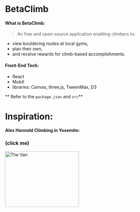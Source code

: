 # BetaClimb

#### What is BetaClimb:

> An free and open-source application enabling climbers to:

- view bouldering routes at local gyms,
- plan their own,
- and receive rewards for climb-based accomplishments.

#### Front-End Tech:

- React
- MobX
- libraries: Canvas, three.js, TweenMax, D3

** Refer to the `package.json` and `src`**

# Inspiration:

#### Alex Honnold Climbing in Yosemite:

### (click me)

<a href="http://www.youtube.com/watch?feature=player_embedded&v=9HoUDDetAg0" target="_blank"><img src="http://img.youtube.com/vi/9HoUDDetAg0/0.jpg" alt="The Van" width="240" height="180"/></a>
